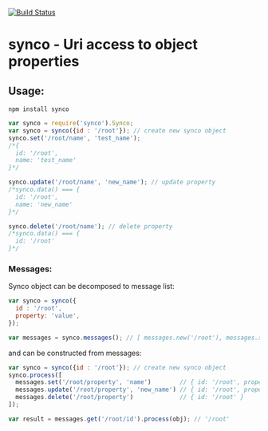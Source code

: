 [![Build Status](https://travis-ci.org/fiolkaf/synco.svg?branch=master)](https://travis-ci.org/fiolkaf/synco)

# synco - Uri access to object properties

## Usage:
```
npm install synco
```
```javascript
var synco = require('synco').Synco;
var synco = synco({id : '/root'}); // create new synco object
synco.set('/root/name', 'test_name');
/*{
  id: '/root',
  name: 'test_name'
}*/

synco.update('/root/name', 'new_name'); // update property
/*synco.data() === {
  id: '/root',
  name: 'new_name'
}*/

synco.delete('/root/name'); // delete property
/*synco.data() === {
  id: '/root'
}*/
```

### Messages:

Synco object can be decomposed to message list:
```javascript
var synco = synco({
  id : '/root',
  property: 'value',
});

var messages = synco.messages(); // [ messages.new('/root'), messages.set('/property', name) ]
```

and can be constructed from messages:
```javascript
var synco = synco({id : '/root'}); // create new synco object
synco.process([
  messages.set('/root/property', 'name')        // { id: '/root', property: 'name' }
  messages.update('/root/property', 'new_name') // { id: '/root', property: 'new_name' }
  messages.delete('/root/property')             // { id: '/root' }
]);

var result = messages.get('/root/id').process(obj); // '/root'
```
